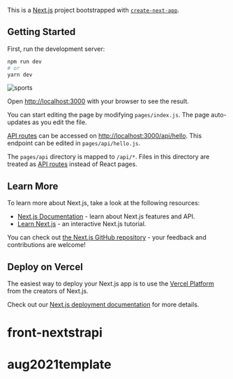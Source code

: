 This is a [Next.js](https://nextjs.org/) project bootstrapped with [`create-next-app`](https://github.com/vercel/next.js/tree/canary/packages/create-next-app).

## Getting Started

First, run the development server:

```bash
npm run dev
# or
yarn dev
```
![sports](https://cleanshot-cloud-fra.s3.eu-central-1.amazonaws.com/media/7302/E0QiqwIA1wmV0DGpQdVzC6NNa5gzisVJp4HROB2B.jpeg?X-Amz-Content-Sha256=UNSIGNED-PAYLOAD&X-Amz-Security-Token=IQoJb3JpZ2luX2VjEFQaDGV1LWNlbnRyYWwtMSJHMEUCIAjHD6henhx8ugI4YQ5WcLJZtOexxOtf2MFPImuKU03aAiEAkplFLGNy%2FVoKSyTlmGT73NqdEBQ3mimNHMtnVo7ezbwqnwIIfRAAGgw5MTk1MTQ0OTE2NzQiDCl%2Fr3R90LMKYIfurSr8ATBYtyLWZfoh8JNu0OL7oERIZJZs66j6QC38Tc%2FkHFiTh0YIA2iihp7xIAD1Y1vxmWwDlw5txKvYVoaLEqHYoxxOrtm%2B8Qz5q6I%2BR6wcpQ2LhQroeq2sTXHVBMI5BXdC9j8a6J3ElyIGznzXRDErh3kS0bz2y4ZSktb2J6JX6mkTpc04XuPXtpY9ULdmGmymeDZX2G%2FvMwnlVtPtcqBjd5fLGCwk38MyjMvd8jAehT6T21HtsARfHwWuVPL2anFt5mGxq%2BsfklygwFguNeXSJ0RaNwgA45vbnk7CMON%2BqLq2%2BVrh1Qa%2Bn3AZYGMskC4DD69aLy2r9Zx4x%2F1bpDDQoPCIBjqaAfS8x1fq0g4FzOM0bHrBqIdeGYqqIAQL9FzsF2XbYNSXCpBxw0fhq12Gg7fOpyWUbPqzB%2FtracNCkb%2FfLnXdTYZl370Kr%2B46Dil88Ju5AcePPmNxKpcoyltn5MeuqxNgvXpU%2FBz6zZWjIYw50o7zZQ1%2Br4W2PeconOsqewPXp4IntqwJqtJWnTI%2ButLrCmyF1hXX4yRQXw8mN6A%3D&X-Amz-Algorithm=AWS4-HMAC-SHA256&X-Amz-Credential=ASIA5MF2VVMNE7MKLDOR%2F20210817%2Feu-central-1%2Fs3%2Faws4_request&X-Amz-Date=20210817T213417Z&X-Amz-SignedHeaders=host&X-Amz-Expires=300&X-Amz-Signature=e612a59c88466c1523e5e49a4864bd417b5fe2e1e98d9bb32c37057d99414aaf)

Open [http://localhost:3000](http://localhost:3000) with your browser to see the result.

You can start editing the page by modifying `pages/index.js`. The page auto-updates as you edit the file.

[API routes](https://nextjs.org/docs/api-routes/introduction) can be accessed on [http://localhost:3000/api/hello](http://localhost:3000/api/hello). This endpoint can be edited in `pages/api/hello.js`.

The `pages/api` directory is mapped to `/api/*`. Files in this directory are treated as [API routes](https://nextjs.org/docs/api-routes/introduction) instead of React pages.

## Learn More

To learn more about Next.js, take a look at the following resources:

- [Next.js Documentation](https://nextjs.org/docs) - learn about Next.js features and API.
- [Learn Next.js](https://nextjs.org/learn) - an interactive Next.js tutorial.

You can check out [the Next.js GitHub repository](https://github.com/vercel/next.js/) - your feedback and contributions are welcome!

## Deploy on Vercel

The easiest way to deploy your Next.js app is to use the [Vercel Platform](https://vercel.com/new?utm_medium=default-template&filter=next.js&utm_source=create-next-app&utm_campaign=create-next-app-readme) from the creators of Next.js.

Check out our [Next.js deployment documentation](https://nextjs.org/docs/deployment) for more details.
# front-nextstrapi
# aug2021template

